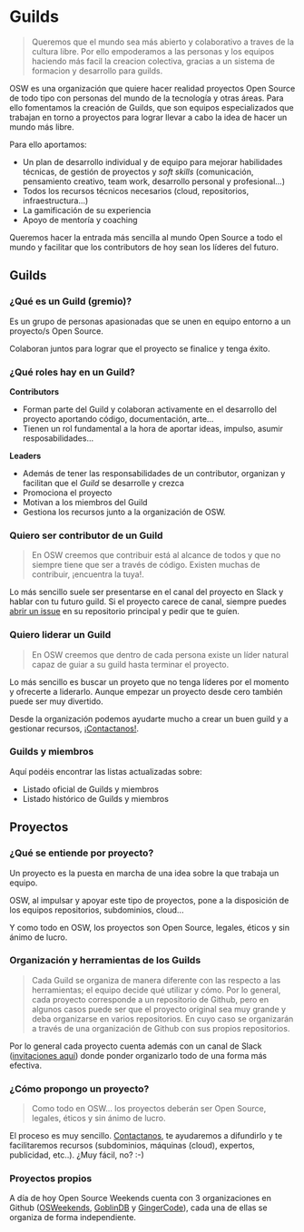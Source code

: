 # Guilds
> Queremos que el mundo sea más abierto y colaborativo a traves de la cultura libre. Por ello empoderamos a las personas y los equipos haciendo más facil la creacion colectiva, gracias a un sistema de formacion y desarrollo para guilds.

OSW es una organización que quiere hacer realidad proyectos Open Source de todo tipo con personas del mundo de la tecnología y otras áreas. 
Para ello fomentamos la creación de Guilds, que son equipos especializados que trabajan en torno a proyectos para lograr llevar a cabo la idea de hacer un mundo más libre. 

Para ello aportamos: 

- Un plan de desarrollo individual y de equipo para mejorar habilidades técnicas, de gestión de proyectos y *soft skills* (comunicación, pensamiento creativo, team work, desarrollo personal y profesional...)
- Todos los recursos técnicos necesarios (cloud, repositorios, infraestructura...)
- La gamificación de su experiencia
- Apoyo de mentoría y coaching

Queremos hacer la entrada más sencilla al mundo Open Source a todo el mundo y facilitar que los contributors de hoy sean los líderes del futuro. 

## Guilds

### ¿Qué es un Guild (gremio)?

Es un grupo de personas apasionadas que se unen en equipo entorno a un proyecto/s Open Source. 

Colaboran juntos para lograr que el proyecto se finalice y tenga éxito.


### ¿Qué roles hay en un Guild?

**Contributors**
- Forman parte del Guild y colaboran activamente en el desarrollo del proyecto aportando código, documentación, arte...
- Tienen un rol fundamental a la hora de aportar ideas, impulso, asumir resposabilidades...

**Leaders**
- Además de tener las responsabilidades de un contributor, organizan y facilitan que el *Guild* se desarrolle y crezca
- Promociona el proyecto
- Motivan a los miembros del Guild
- Gestiona los recursos junto a la organización de OSW.

### Quiero ser contributor de un Guild

> En OSW creemos que contribuir está al alcance de todos y que no siempre tiene que ser a través de código. Existen muchas de contribuir, ¡encuentra la tuya!.

Lo más sencillo suele ser presentarse en el canal del proyecto en Slack y hablar con tu futuro guild. Si el proyecto carece de canal, siempre puedes [abrir un issue](https://guides.github.com/features/issues/) en su repositorio principal y pedir que te guíen.

### Quiero liderar un Guild

> En OSW creemos que dentro de cada persona existe un líder natural capaz de guiar a su guild hasta terminar el proyecto.

Lo más sencillo es buscar un proyeto que no tenga líderes por el momento y ofrecerte a liderarlo. Aunque empezar un proyecto desde cero también puede ser muy divertido.

Desde la organización podemos ayudarte mucho a crear un buen guild y a gestionar recursos, [¡Contactanos!](../README.md#contactar-con-la-organización).

### Guilds y miembros

Aquí podéis encontrar las listas actualizadas sobre:
- Listado oficial de Guilds y miembros
- Listado histórico de Guilds y miembros

## Proyectos

### ¿Qué se entiende por proyecto?

Un proyecto es la puesta en marcha de una idea sobre la que trabaja un equipo. 

OSW, al impulsar y apoyar este tipo de proyectos, pone a la disposición de los equipos repositorios, subdominios, cloud... 

Y como todo en OSW, los proyectos son Open Source, legales, éticos y sin ánimo de lucro.

### Organización y herramientas de los Guilds  

> Cada Guild se organiza de manera diferente con las respecto a las herramientas; el equipo decide qué utilizar y cómo. 
Por lo general, cada proyecto corresponde a un repositorio de Github, pero en algunos casos puede ser que el proyecto original sea muy grande y deba organizarse en varios repositorios. En cuyo caso se organizarán a través de una organización de Github con sus propios repositorios.

Por lo general cada proyecto cuenta además con un canal de Slack ([invitaciones aquí](http://invitations-osweekends.herokuapp.com/)) donde ponder organizarlo todo de una forma más efectiva. 


### ¿Cómo propongo un proyecto?

> Como todo en OSW... los proyectos deberán ser Open Source, legales, éticos y sin ánimo de lucro.

El proceso es muy sencillo. [Contactanos](https://github.com/OSWeekends/Organizacion#contactar-con-la-organización), te ayudaremos a difundirlo y te facilitaremos recursos (subdominios, máquinas (cloud), expertos, publicidad, etc..). ¿Muy fácil, no? :-)

### Proyectos propios

A día de hoy Open Source Weekends cuenta con 3 organizaciones en Github ([OSWeekends](https://github.com/OSWeekends), [GoblinDB](https://github.com/GoblinDBRocks) y [GingerCode](https://github.com/GingerCode)), cada una de ellas se organiza de forma independiente.

